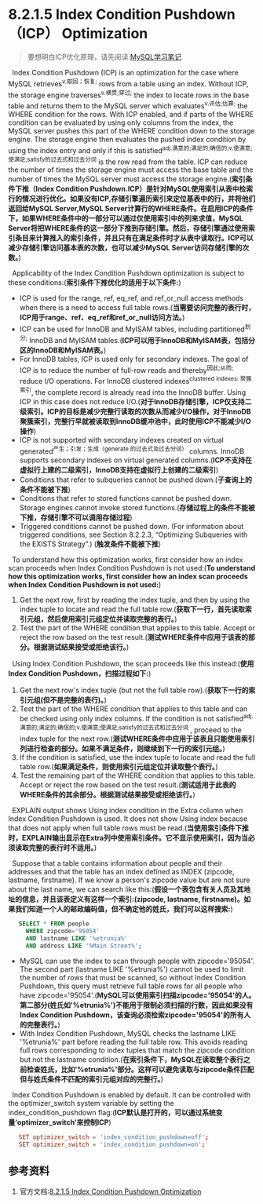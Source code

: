 # 8.2.1.5 Index Condition Pushdown（ICP） Optimization
> 要想明白ICP优化原理，请先阅读:[MySQL学习笔记](./../README.md)

&nbsp;&nbsp;Index Condition Pushdown (ICP) is an optimization for the case where MySQL retrieves<sup>v.取回；恢复;</sup> rows from a table using an index. Without ICP, the storage engine traverses<sup>v.横贯;穿过;</sup> the index to locate rows in the base table and returns them to the MySQL server which evaluates<sup>v.评估;估算;</sup> the WHERE condition for the rows. With ICP enabled, and if parts of the WHERE condition can be evaluated by using only columns from the index, the MySQL server pushes this part of the WHERE condition down to the storage engine. The storage engine then evaluates the pushed index condition by using the index entry and only if this is satisfied<sup>adj.满意的;满足的;确信的;v.使满意;使满足;satisfy的过去式和过去分词</sup> is the row read from the table. ICP can reduce the number of times the storage engine must access the base table and the number of times the MySQL server must access the storage engine.(**索引条件下推（Index Condition Pushdown.ICP）是针对MySQL使用索引从表中检索行的情况进行优化。如果没有ICP,存储引擎遍历索引来定位基表中的行，并将他们返回给MySQL Server,MySQL Server计算行的WHERE条件。在启用ICP的条件下，如果WHERE条件中的一部分可以通过仅使用索引中的列来求值，MySQL Server将把WHERE条件的这一部分下推到存储引擎。然后，存储引擎通过使用索引条目来计算推入的索引条件，并且只有在满足条件时才从表中读取行。ICP可以减少存储引擎访问基本表的次数，也可以减少MySQL Server访问存储引擎的次数。**)

&nbsp;&nbsp;Applicability of the Index Condition Pushdown optimization is subject to these conditions:(**索引条件下推优化的适用于以下条件:**)
- ICP is used for the range, ref, eq_ref, and ref_or_null access methods when there is a need to access full table rows.(**当需要访问完整的表行时，ICP用于range、ref、eq_ref和ref_or_null访问方法。**)
- ICP can be used for InnoDB and MyISAM tables, including partitioned<sup>划分;</sup> InnoDB and MyISAM tables.(**ICP可以用于InnoDB和MyISAM表，包括分区的InnoDB和MyISAM表。**)
- For InnoDB tables, ICP is used only for secondary indexes. The goal of ICP is to reduce the number of full-row reads and thereby<sup>因此;从而;</sup> reduce I/O operations. For InnoDB clustered indexes<sup>clustered indexes: 聚簇索引</sup>, the complete record is already read into the InnoDB buffer. Using ICP in this case does not reduce I/O.(**对于InnoDB存储引擎，ICP仅支持二级索引。ICP的目标是减少完整行读取的次数从而减少I/O操作，对于InnoDB聚簇索引，完整行早就被读取到InnoDB缓冲池中，此时使用ICP不能减少I/O操作**)
- ICP is not supported with secondary indexes created on virtual generated<sup>产生；引发；生成（generate 的过去式及过去分词）</sup> columns. InnoDB supports secondary indexes on virtual generated columns.(**ICP不支持在虚拟行上建的二级索引，InnoDB支持在虚拟行上创建的二级索引**)
- Conditions that refer to subqueries cannot be pushed down.(**子查询上的条件不能被下推**)
- Conditions that refer to stored functions cannot be pushed down. Storage engines cannot invoke stored functions.(**存储过程上的条件不能被下推，存储引擎不可以调用存储过程**)
- Triggered conditions cannot be pushed down. (For information about triggered conditions, see Section 8.2.2.3, “Optimizing Subqueries with the EXISTS Strategy”.) (**触发条件不能被下推**)

&nbsp;&nbsp;To understand how this optimization works, first consider how an index scan proceeds when Index Condition Pushdown is not used:(**To understand how this optimization works, first consider how an index scan proceeds when Index Condition Pushdown is not used:**)
1. Get the next row, first by reading the index tuple, and then by using the index tuple to locate and read the full table row.(**获取下一行，首先读取索引元组，然后使用索引元组定位并读取完整的表行。**)
2. Test the part of the WHERE condition that applies to this table. Accept or reject the row based on the test result.(**测试WHERE条件中应用于该表的部分。根据测试结果接受或拒绝该行。**)

&nbsp;&nbsp;Using Index Condition Pushdown, the scan proceeds like this instead:(**使用Index Condition Pushdown，扫描过程如下:**)
1. Get the next row's index tuple (but not the full table row).(**获取下一行的索引元组(但不是完整的表行)。**)
2. Test the part of the WHERE condition that applies to this table and can be checked using only index columns. If the condition is not satisfied<sup>adj.满意的;满足的;确信的;v.使满意;使满足;satisfy的过去式和过去分词</sup> , proceed to the index tuple for the next row.(**测试WHERE条件中应用于该表且只能使用索引列进行检查的部分。如果不满足条件，则继续到下一行的索引元组。**)
3. If the condition is satisfied, use the index tuple to locate and read the full table row.(**如果满足条件，则使用索引元组定位并读取整个表行。**)
4. Test the remaining part of the WHERE condition that applies to this table. Accept or reject the row based on the test result.(**测试适用于此表的WHERE条件的其余部分。根据测试结果接受或拒绝该行。**)

&nbsp;&nbsp;EXPLAIN output shows Using index condition in the Extra column when Index Condition Pushdown is used. It does not show Using index because that does not apply when full table rows must be read.(**当使用索引条件下推时，EXPLAIN输出显示在Extra列中使用索引条件。它不显示使用索引，因为当必须读取完整的表行时不适用。**)

&nbsp;&nbsp;Suppose that a table contains information about people and their addresses and that the table has an index defined as INDEX (zipcode, lastname, firstname). If we know a person's zipcode value but are not sure about the last name, we can search like this:(**假设一个表包含有关人员及其地址的信息，并且该表定义有这样一个索引:(zipcode, lastname, firstname)。如果我们知道一个人的邮政编码值，但不确定他的姓氏，我们可以这样搜索:**)
```sql
   SELECT * FROM people
     WHERE zipcode='95054'
     AND lastname LIKE '%etrunia%'
     AND address LIKE '%Main Street%';
```
+ MySQL can use the index to scan through people with zipcode='95054'. The second part (lastname LIKE '%etrunia%') cannot be used to limit the number of rows that must be scanned, so without Index Condition Pushdown, this query must retrieve full table rows for all people who have zipcode='95054'.(**MySQL可以使用索引扫描zipcode='95054'的人。第二部分(姓氏如'%etrunia%')不能用于限制必须扫描的行数，因此如果没有Index Condition Pushdown，该查询必须检索zipcode='95054'的所有人的完整表行。**)
+ With Index Condition Pushdown, MySQL checks the lastname LIKE '%etrunia%' part before reading the full table row. This avoids reading full rows corresponding to index tuples that match the zipcode condition but not the lastname condition.(**在索引条件下，MySQL在读取整个表行之前检查姓氏，比如'%etrunia%'部分。这样可以避免读取与zipcode条件匹配但与姓氏条件不匹配的索引元组对应的完整行。**)

&nbsp;&nbsp;Index Condition Pushdown is enabled by default. It can be controlled with the optimizer_switch system variable by setting the index_condition_pushdown flag:(**ICP默认是打开的，可以通过系统变量‘optimizer_switch’来控制ICP**)
```conf
   SET optimizer_switch = 'index_condition_pushdown=off';
   SET optimizer_switch = 'index_condition_pushdown=on';
```


## 参考资料
1. 官方文档:[8.2.1.5 Index Condition Pushdown Optimization](https://dev.mysql.com/doc/refman/5.7/en/index-condition-pushdown-optimization.html)